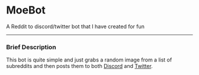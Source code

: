# MoeBot
A Reddit to discord/twitter bot that I have created for fun

---
### Brief Description

This bot is quite simple and just grabs a random image from a list of subreddits and then posts them to both [Discord](https://dsc.gg/waifutech) and [Twitter](https://twitter.com/CuteMoeBot).